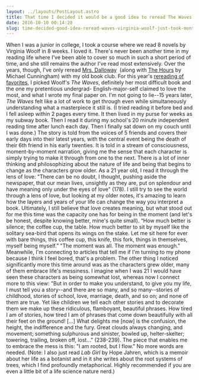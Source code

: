 ```yaml
---
layout: ../layouts/PostLayout.astro
title: That time I decided it would be a good idea to reread The Waves by Virginia Woolf. (And it was...it just took me about a month longer than it did in undergrad.)
date: 2016-10-10 00:14:28
slug: time-decided-good-idea-reread-waves-virginia-woolf-just-took-month-longer-undergrad
---
```


When I was a junior in college, I took a course where we read 8 novels by Virginia Woolf in 8 weeks. I loved it. There's never been another time in my reading life where I've been able to cover so much in such a short period of time, and she still remains the author I've read most extensively. Over the years, though, I've only reread [Mrs. Dalloway](http://akindoflibrary.com/there-is-a-gulf-between-people-that-one-must-respect/)  (along with [The Hours](http://akindoflibrary.com/the-length-of-an-hour-or-hope-and-finding-it-even-when-it-feels-far-away/) by Michael Cunningham) with my old book club. For this year's [rereading of favorites](http://akindoflibrary.com/decades-worth-rereading-favorites-blogs-tenth-year/), I picked Woolf's _The Waves_, definitely her most difficult book and the one my pretentious undergrad- English-major-self claimed to love the most, and what I wrote my final paper on. I'm not going to lie--15 years later, _The Waves_ felt like a lot of work to get through even while simultaneously understanding what a masterpiece it still is. (I tried reading it before bed and I fell asleep within 2 pages every time. It then lived in my purse for weeks as my subway book. Then I read it during my school's 20 minute independent reading time after lunch each day. Then I finally sat down on my couch until I was done.) The story is told from the voices of 5 friends and covers their early days into their latest years, with the central event being the death of their 6th friend in his early twenties. It is told in a stream of consciousness, moment-by-moment narration, giving me the sense that each character is simply trying to make it through from one to the next. There is a lot of inner thinking and philosophizing about the nature of life and being that begins to change as the characters grow older. As a 21 year old, I read it through the lens of love: "There can be no doubt, I thought, pushing aside the newspaper, that our mean lives, unsightly as they are, put on splendour and have meaning only under the eyes of love" (178). I still try to see the world through a lens of love, but looking at my older notes, it's amazing to learn how the layers and years of your life can change the way you interpret a book. Ultimately, I still believe that love creates meaning, but what stood out for me this time was the capacity one has for being in the moment (and let's be honest, despite knowing better, mine's quite small). “How much better is silence; the coffee cup, the table. How much better to sit by myself like the solitary sea-bird that opens its wings on the stake. Let me sit here for ever with bare things, this coffee cup, this knife, this fork, things in themselves, myself being myself.” "The moment was all. The moment was enough." Meanwhile, I'm connecting to articles that tell me if I'm turning to my phone because I think I feel bored, that's a problem. The other thing I noticed significantly more this time around was as the characters grew older, many of them embrace life's messiness. I imagine when I was 21 I would have seen these characters as being somewhat lost, whereas now I connect more to this view: "But in order to make you understand, to give you my life, I must tell you a story--and there are so many, and so many--stories of childhood, stories of school, love, marriage, death, and so on; and none of them are true. Yet like children we tell each other stories and to decorate them we make up these ridiculous, flamboyant, beautiful phrases. How tired I am of stories, how tired I am of phrases that come down beautifully with all their feet on the ground! \[...\] What delights me \[now\] is the confusion, the height, the indifference and the fury. Great clouds always changing, and movement; something sulphurous and sinister, bowled up, helter-skelter; towering, trailing, broken off, lost..." (238-239). The piece that enables me to embrace the mess is this: "I am rooted, but I flow." No more words are needed. (Note: I also just read _Lab Girl_ by Hope Jahren, which is a memoir about her life as a botanist and in it she writes about the root systems of trees, which I find profoundly metaphorical. Highly recommended if you are even a little bit of a life science nature nerd.)
